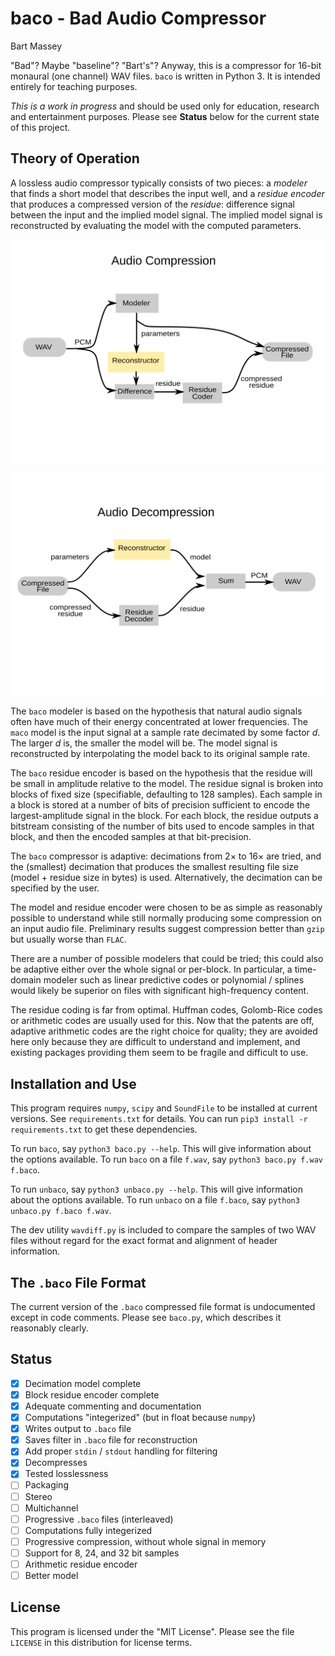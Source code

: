 # baco - Bad Audio Compressor
Bart Massey

"Bad"? Maybe "baseline"? "Bart's"? Anyway, this is a
compressor for 16-bit monaural (one channel) WAV
files. `baco` is written in Python 3. It is intended
entirely for teaching purposes.

*This is a work in progress* and should be used only for
education, research and entertainment purposes. Please see
**Status** below for the current state of this project.

## Theory of Operation

A lossless audio compressor typically consists of two
pieces: a *modeler* that finds a short model that describes
the input well, and a *residue encoder* that produces a
compressed version of the *residue*: difference signal
between the input and the implied model signal. The implied
model signal is reconstructed by evaluating the model with
the computed parameters.

![Diagram: Audio Compression](compression.svg)

![Diagram: Audio Decompression](decompression.svg)

The `baco` modeler is based on the hypothesis that natural
audio signals often have much of their energy concentrated
at lower frequencies. The `maco` model is the input signal
at a sample rate decimated by some factor *d*. The larger
*d* is, the smaller the model will be. The model signal is
reconstructed by interpolating the model back to its
original sample rate.

The `baco` residue encoder is based on the hypothesis that
the residue will be small in amplitude relative to the
model. The residue signal is broken into blocks of fixed
size (specifiable, defaulting to 128 samples). Each sample
in a block is stored at a number of bits of precision
sufficient to encode the largest-amplitude signal in the
block. For each block, the residue outputs a bitstream
consisting of the number of bits used to encode samples in
that block, and then the encoded samples at that
bit-precision.

The `baco` compressor is adaptive: decimations from 2× to
16× are tried, and the (smallest) decimation that produces
the smallest resulting file size (model + residue size in
bytes) is used. Alternatively, the decimation can be
specified by the user.

The model and residue encoder were chosen to be as simple as
reasonably possible to understand while still normally
producing some compression on an input audio
file. Preliminary results suggest compression better than
`gzip` but usually worse than `FLAC`.

There are a number of possible modelers that could be tried;
this could also be adaptive either over the whole signal or
per-block. In particular, a time-domain modeler such as
linear predictive codes or polynomial / splines would likely
be superior on files with significant high-frequency
content.

The residue coding is far from optimal. Huffman codes,
Golomb-Rice codes or arithmetic codes are usually used for
this. Now that the patents are off, adaptive arithmetic
codes are the right choice for quality; they are avoided
here only because they are difficult to understand and
implement, and existing packages providing them seem to be
fragile and difficult to use.

## Installation and Use

This program requires `numpy`, `scipy` and `SoundFile` to be
installed at current versions. See `requirements.txt` for
details. You can run `pip3 install -r requirements.txt` to
get these dependencies.

To run `baco`, say `python3 baco.py --help`. This will give
information about the options available. To run `baco` on a
file `f.wav`, say `python3 baco.py f.wav f.baco`.

To run `unbaco`, say `python3 unbaco.py --help`. This will
give information about the options available. To run
`unbaco` on a file `f.baco`, say `python3 unbaco.py f.baco
f.wav`.

The dev utility `wavdiff.py` is included to compare the
samples of two WAV files without regard for the exact format
and alignment of header information.

## The `.baco` File Format

The current version of the `.baco` compressed file format is
undocumented except in code comments. Please see `baco.py`,
which describes it reasonably clearly.

## Status

* [x] Decimation model complete
* [x] Block residue encoder complete
* [x] Adequate commenting and documentation
* [x] Computations "integerized" (but in float because `numpy`)
* [x] Writes output to `.baco` file
* [x] Saves filter in `.baco` file for reconstruction
* [x] Add proper `stdin` / `stdout` handling for filtering
* [x] Decompresses
* [x] Tested losslessness
* [ ] Packaging
* [ ] Stereo
* [ ] Multichannel
* [ ] Progressive `.baco` files (interleaved)
* [ ] Computations fully integerized
* [ ] Progressive compression, without whole signal in memory
* [ ] Support for 8, 24, and 32 bit samples
* [ ] Arithmetic residue encoder
* [ ] Better model

## License

This program is licensed under the "MIT License". Please see
the file `LICENSE` in this distribution for license terms.
